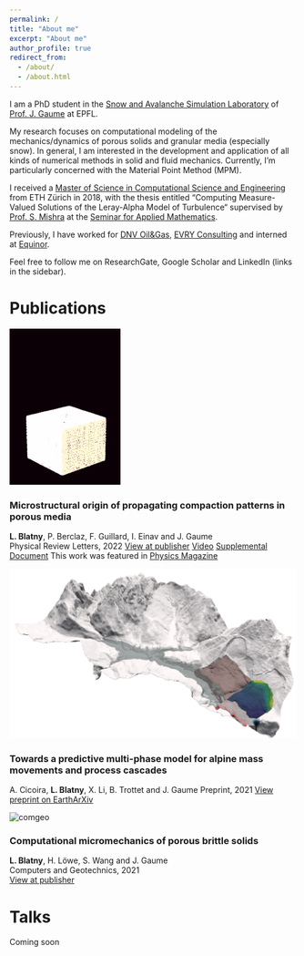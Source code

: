 ```yaml
---
permalink: /
title: "About me"
excerpt: "About me"
author_profile: true
redirect_from:
  - /about/
  - /about.html
---
```


I am a PhD student in the [Snow and Avalanche Simulation Laboratory](https://www.epfl.ch/labs/slab/) of [Prof. J. Gaume](https://people.epfl.ch/johan.gaume) at EPFL.

My research focuses on computational modeling of the mechanics/dynamics of porous solids and granular media (especially snow). In general, I am interested in the development and application of all kinds of numerical methods in solid and fluid mechanics. Currently, I’m particularly concerned with the Material Point Method (MPM).

I received a [Master of Science in Computational Science and Engineering](https://rw.ethz.ch/) from ETH Zürich in 2018, with the thesis entitled “Computing Measure-Valued Solutions of the Leray-Alpha Model of Turbulence“ supervised by [Prof. S. Mishra](https://camlab.ethz.ch/the-group/group-head.html) at the [Seminar for Applied Mathematics](https://math.ethz.ch/sam).

Previously, I have worked for [DNV Oil&Gas](https://www.dnv.com/), [EVRY Consulting](https://www.tietoevry.com/) and interned at [Equinor](https://www.equinor.com/).

Feel free to follow me on ResearchGate, Google Scholar and LinkedIn (links in the sidebar).

Publications
======

![prl](/images/cover_prl.gif)
### Microstructural origin of propagating compaction patterns in porous media
**L. Blatny**, P. Berclaz, F. Guillard, I. Einav and J. Gaume  
Physical Review Letters, 2022
[View at publisher](https://journals.aps.org/prl/abstract/10.1103/PhysRevLett.128.228002) [Video](https://journals.aps.org/prl/supplemental/10.1103/PhysRevLett.128.228002/supplementary_movie_1.mp4) [Supplemental Document](https://journals.aps.org/prl/supplemental/10.1103/PhysRevLett.128.228002/supplement_rev16022022.pdf)
This work was featured in [Physics Magazine](https://physics.aps.org/articles/v15/s73)

![cicoira](/images/cover_cicoira.png)
### Towards a predictive multi-phase model for alpine mass movements and process cascades
A. Cicoira, **L. Blatny**, X. Li, B. Trottet and J. Gaume
Preprint, 2021
[View preprint on EarthArXiv](https://eartharxiv.org/repository/view/2968/)

![comgeo](/images/cover_comgeo.gif)
### Computational micromechanics of porous brittle solids
**L. Blatny**, H. Löwe, S. Wang and J. Gaume  
Computers and Geotechnics, 2021  
[View at publisher](https://www.sciencedirect.com/science/article/pii/S0266352X21002822)


Talks
======
Coming soon

